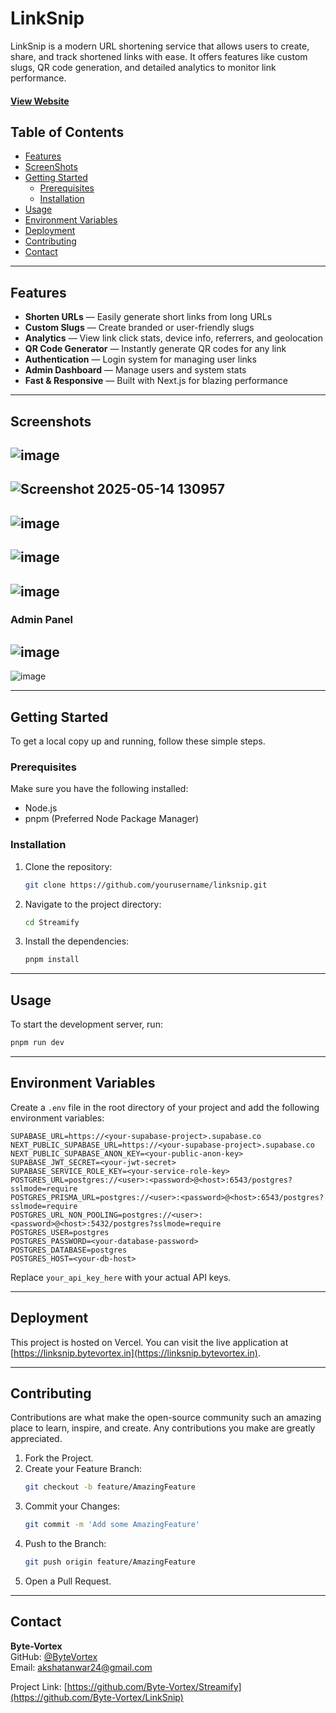 # LinkSnip   
LinkSnip is a modern URL shortening service that allows users to create, share, and track shortened links with ease. It offers features like custom slugs, QR code generation, and detailed analytics to monitor link performance.

#### [View Website ](https://linksnip.bytevortex.in)

## Table of Contents

- [Features](#features)
- [ScreenShots](#screenshots)
- [Getting Started](#getting-started)
  - [Prerequisites](#prerequisites)
  - [Installation](#installation)
- [Usage](#usage)
- [Environment Variables](#environment-variables)
- [Deployment](#deployment)
- [Contributing](#contributing)
- [Contact](#contact)

---

## Features

- **Shorten URLs** — Easily generate short links from long URLs
- **Custom Slugs** — Create branded or user-friendly slugs
- **Analytics** — View link click stats, device info, referrers, and geolocation
- **QR Code Generator** — Instantly generate QR codes for any link
- **Authentication** — Login system for managing user links
- **Admin Dashboard** — Manage users and system stats
- **Fast & Responsive** — Built with Next.js for blazing performance

----

## Screenshots

![image](https://github.com/user-attachments/assets/13640224-6885-4f60-a6ae-d0b50fd8b6d6)
----
![Screenshot 2025-05-14 130957](https://github.com/user-attachments/assets/d4f4ead9-800c-457f-b7df-488f6c825046)
----
![image](https://github.com/user-attachments/assets/7cde1a06-1b03-46a2-ac8e-2aea9a8e0ac0)
----
![image](https://github.com/user-attachments/assets/c1e8345c-8c66-495f-8f44-6a4d56107d03)
----
![image](https://github.com/user-attachments/assets/5ecbbda9-748a-4df6-b07b-8dfef95546e2)
----
### Admin Panel
![image](https://github.com/user-attachments/assets/63042b4c-f19f-4cd7-b838-b4d0664cb2a5)
---
![image](https://github.com/user-attachments/assets/952be809-cdba-4e5e-a637-2208a4f4f925)

---

## Getting Started

To get a local copy up and running, follow these simple steps.

### Prerequisites

Make sure you have the following installed:

- Node.js
- pnpm (Preferred Node Package Manager)

### Installation

1. Clone the repository:
    ```sh
    git clone https://github.com/yourusername/linksnip.git
    ```

2. Navigate to the project directory:
    ```sh
    cd Streamify
    ```

3. Install the dependencies:
    ```sh
    pnpm install
    ```

---

## Usage

To start the development server, run:
```sh
pnpm run dev
```

---

## Environment Variables

Create a `.env` file in the root directory of your project and add the following environment variables:

```env
SUPABASE_URL=https://<your-supabase-project>.supabase.co
NEXT_PUBLIC_SUPABASE_URL=https://<your-supabase-project>.supabase.co
NEXT_PUBLIC_SUPABASE_ANON_KEY=<your-public-anon-key>
SUPABASE_JWT_SECRET=<your-jwt-secret>
SUPABASE_SERVICE_ROLE_KEY=<your-service-role-key>
POSTGRES_URL=postgres://<user>:<password>@<host>:6543/postgres?sslmode=require
POSTGRES_PRISMA_URL=postgres://<user>:<password>@<host>:6543/postgres?sslmode=require
POSTGRES_URL_NON_POOLING=postgres://<user>:<password>@<host>:5432/postgres?sslmode=require
POSTGRES_USER=postgres
POSTGRES_PASSWORD=<your-database-password>
POSTGRES_DATABASE=postgres
POSTGRES_HOST=<your-db-host>
```

Replace `your_api_key_here` with your actual API keys.

---

## Deployment

This project is hosted on Vercel. You can visit the live application at [https://linksnip.bytevortex.in](https://linksnip.bytevortex.in).

---

## Contributing

Contributions are what make the open-source community such an amazing place to learn, inspire, and create. Any contributions you make are greatly appreciated.

1. Fork the Project.
2. Create your Feature Branch:
   ```sh
   git checkout -b feature/AmazingFeature
   ```
3. Commit your Changes:
   ```sh
   git commit -m 'Add some AmazingFeature'
   ```
4. Push to the Branch:
   ```sh
   git push origin feature/AmazingFeature
   ```
5. Open a Pull Request.

---

## Contact

**Byte-Vortex**  
GitHub: [@ByteVortex](https://github.com/Byte-Vortex)  
Email: akshatanwar24@gmail.com 

Project Link: [https://github.com/Byte-Vortex/Streamify](https://github.com/Byte-Vortex/LinkSnip)

